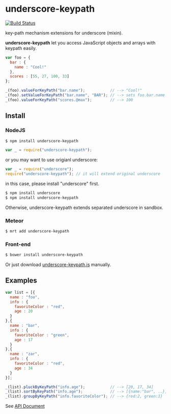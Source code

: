 # underscore-keypath

[![Build Status](https://travis-ci.org/jeeeyul/underscore-keypath.png?branch=master)](https://travis-ci.org/jeeeyul/underscore-keypath)

key-path mechanism extensions for underscore (mixin).

**underscore-keypath** let you access JavaScript objects and arrays with keypath easily.

```javascript
var foo = {
  bar : {
    name : "Cool!"
  },
  scores : [55, 27, 100, 33]
};

_(foo).valueForKeyPath("bar.name");           // --> "Cool!"
_(foo).setValueForKeyPath("bar.name", "BAR"); // --> sets foo.bar.name as "BAR"
_(foo).valueForKeyPath("scores.@max");        // --> 100
```

## Install
### NodeJS
```bash
$ npm install underscore-keypath
```

```javascript
var _ = require("underscore-keypath");
```

or you may want to use origianl underscore:

```javascript
var _ = require("underscore");
require("underscore-keypath"); // it will extend original underscore
```
in this case, please install "underscore" first.
```bash
$ npm install underscore 
$ npm install underscore-keypath
```
Otherwise, underscore-keypath extends separated underscore in sandbox.

### Meteor
```bash
$ mrt add underscore-keypath
```

### Front-end
```bash
$ bower install underscore-keypath
```
Or just download [underscore-keypath.js](https://github.com/jeeeyul/underscore-keypath/tree/master/lib/underscore-keypath.js) manually.

## Examples
```javascript
var list = [{
  name : "foo",
  info : {
    favoriteColor : "red",
    age : 20
  }
},{
  name : "bar",
  info : {
    favoriteColor : "green",
    age : 17
  }
},{
  name : "zar",
  info : {
    favoriteColor : "red",
    age : 34
  }
}];

_(list).pluckByKeyPath("info.age");           // --> [20, 17, 34]
_(list).sortByKeyPath("info.age");            // --> [{name:"bar", ..}, {name:"foo", ..}, {name:"zar", ..}]
_(list).groupByKeyPath("info.favoriteColor"); // --> {red:2, green:1}

```

See [API Document](https://github.com/jeeeyul/underscore-keypath/wiki/API)
